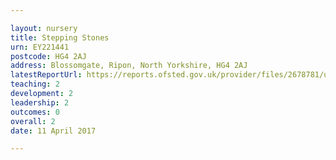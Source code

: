 ```yaml
---

layout: nursery
title: Stepping Stones
urn: EY221441
postcode: HG4 2AJ
address: Blossomgate, Ripon, North Yorkshire, HG4 2AJ
latestReportUrl: https://reports.ofsted.gov.uk/provider/files/2678781/urn/EY221441.pdf
teaching: 2
development: 2
leadership: 2
outcomes: 0
overall: 2
date: 11 April 2017

---
```

